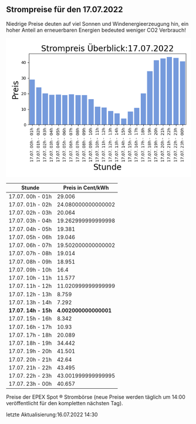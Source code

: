 
## Strompreise für den 17.07.2022

Niedrige Preise deuten auf viel Sonnen und Windenergieerzeugung hin, ein hoher Anteil an erneuerbaren Energien bedeuted weniger CO2 Verbrauch!

![Strompreis übersicht](imgs/strompreis_uebersicht.png)

| Stunde | Preis in Cent/kWh |
|---|---|
| 17.07. 00h -  01h | 29.006 | 
| 17.07. 01h -  02h | 24.080000000000002 | 
| 17.07. 02h -  03h | 20.064 | 
| 17.07. 03h -  04h | 19.262999999999998 | 
| 17.07. 04h -  05h | 19.381 | 
| 17.07. 05h -  06h | 19.046 | 
| 17.07. 06h -  07h | 19.502000000000002 | 
| 17.07. 07h -  08h | 19.014 | 
| 17.07. 08h -  09h | 18.951 | 
| 17.07. 09h -  10h | 16.4 | 
| 17.07. 10h -  11h | 11.577 | 
| 17.07. 11h -  12h | 11.020999999999999 | 
| 17.07. 12h -  13h | 8.759 | 
| 17.07. 13h -  14h | 7.292 | 
| **17.07. 14h -  15h** | **4.002000000000001** | 
| 17.07. 15h -  16h | 8.342 | 
| 17.07. 16h -  17h | 10.93 | 
| 17.07. 17h -  18h | 20.089 | 
| 17.07. 18h -  19h | 34.442 | 
| 17.07. 19h -  20h | 41.501 | 
| 17.07. 20h -  21h | 42.64 | 
| 17.07. 21h -  22h | 43.495 | 
| 17.07. 22h -  23h | 43.001999999999995 | 
| 17.07. 23h -  00h | 40.657 | 

Preise der EPEX Spot ® Strombörse (neue Preise werden täglich um 14:00 veröffentlicht für den kompletten nächsten Tag).

letzte Aktualisierung:16.07.2022 14:30